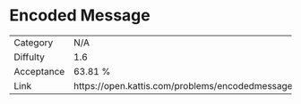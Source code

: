 # Encoded Message

<table>
    <tr>
        <td>Category</td>
        <td>N/A</td>
    </tr>
    <tr>
        <td>Diffulty</td>
        <td>1.6</td>
    </tr>
    <tr>
        <td>Acceptance</td>
        <td>63.81 %</td>
    </tr>
    <tr>
        <td>Link</td>
        <td>https://open.kattis.com/problems/encodedmessage</td>
    </tr>
</table>